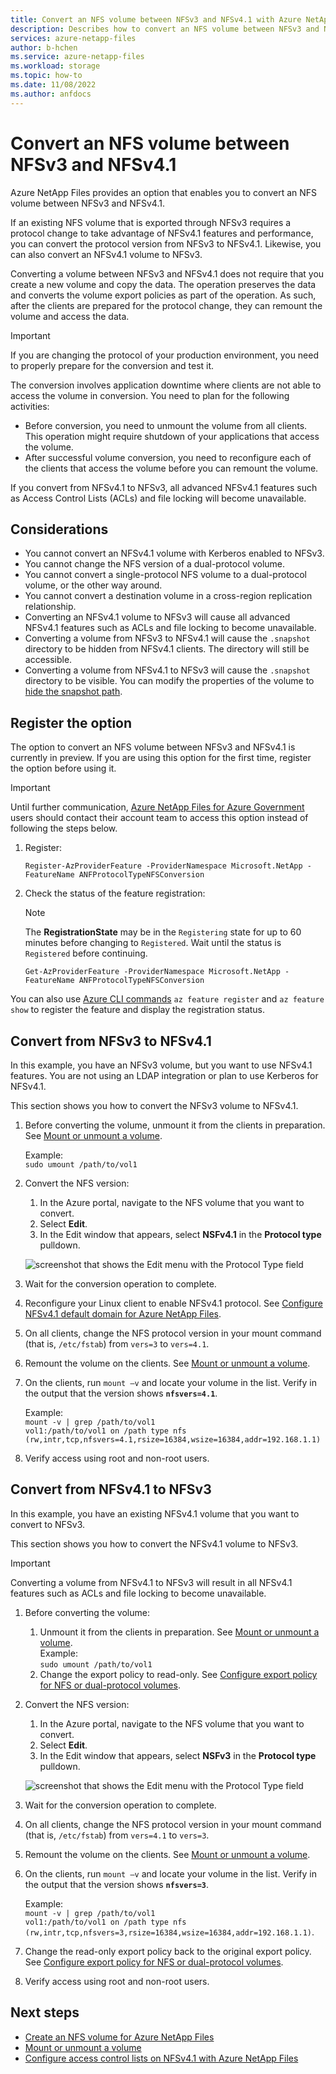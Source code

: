 ```yaml
---
title: Convert an NFS volume between NFSv3 and NFSv4.1 with Azure NetApp Files | Microsoft Docs
description: Describes how to convert an NFS volume between NFSv3 and NFSv4.1. 
services: azure-netapp-files
author: b-hchen
ms.service: azure-netapp-files
ms.workload: storage
ms.topic: how-to
ms.date: 11/08/2022
ms.author: anfdocs
---
```

# Convert an NFS volume between NFSv3 and NFSv4.1

Azure NetApp Files provides an option that enables you to convert an NFS volume between NFSv3 and NFSv4.1.   

If an existing NFS volume that is exported through NFSv3 requires a protocol change to take advantage of NFSv4.1 features and performance, you can convert the protocol version from NFSv3 to NFSv4.1. Likewise, you can also convert an NFSv4.1 volume to NFSv3. 

Converting a volume between NFSv3 and NFSv4.1 does not require that you create a new volume and copy the data. The operation preserves the data and converts the volume export policies as part of the operation. As such, after the clients are prepared for the protocol change, they can remount the volume and access the data. 

> [!IMPORTANT]
> If you are changing the protocol of your production environment, you need to properly prepare for the conversion and test it.  
> 
> The conversion involves application downtime where clients are not able to access the volume in conversion. You need to plan for the following activities:  
>    * Before conversion, you need to unmount the volume from all clients. This operation might require shutdown of your applications that access the volume. 
>    * After successful volume conversion, you need to reconfigure each of the clients that access the volume before you can remount the volume. 
>
> If you convert from NFSv4.1 to NFSv3, all advanced NFSv4.1 features such as Access Control Lists (ACLs) and file locking will become unavailable.

## Considerations

* You cannot convert an NFSv4.1 volume with Kerberos enabled to NFSv3. 
* You cannot change the NFS version of a dual-protocol volume. 
* You cannot convert a single-protocol NFS volume to a dual-protocol volume, or the other way around. 
* You cannot convert a destination volume in a cross-region replication relationship. 
* Converting an NFSv4.1 volume to NFSv3 will cause all advanced NFSv4.1 features such as ACLs and file locking to become unavailable. 
* Converting a volume from NFSv3 to NFSv4.1 will cause the `.snapshot` directory to be hidden from NFSv4.1 clients. The directory will still be accessible.
* Converting a volume from NFSv4.1 to NFSv3 will cause the `.snapshot` directory to be visible. You can modify the properties of the volume to [hide the snapshot path](snapshots-edit-hide-path.md).

## Register the option 

The option to convert an NFS volume between NFSv3 and NFSv4.1 is currently in preview. If you are using this option for the first time, register the option before using it. 

> [!IMPORTANT]
> Until further communication, [Azure NetApp Files for Azure Government](azure-government.md) users should contact their account team to access this option instead of following the steps below.

1.  Register:

    ```azurepowershell-interactive
    Register-AzProviderFeature -ProviderNamespace Microsoft.NetApp -FeatureName ANFProtocolTypeNFSConversion
    ```

2. Check the status of the feature registration: 

    > [!NOTE]
    > The **RegistrationState** may be in the `Registering` state for up to 60 minutes before changing to `Registered`. Wait until the status is `Registered` before continuing.

    ```azurepowershell-interactive
    Get-AzProviderFeature -ProviderNamespace Microsoft.NetApp -FeatureName ANFProtocolTypeNFSConversion
    ```
You can also use [Azure CLI commands](/cli/azure/feature) `az feature register` and `az feature show` to register the feature and display the registration status. 

## Convert from NFSv3 to NFSv4.1

In this example, you have an NFSv3 volume, but you want to use NFSv4.1 features. You are not using an LDAP integration or plan to use Kerberos for NFSv4.1.  

This section shows you how to convert the NFSv3 volume to NFSv4.1. 

1. Before converting the volume, unmount it from the clients in preparation. See [Mount or unmount a volume](azure-netapp-files-mount-unmount-volumes-for-virtual-machines.md).  

    Example:   
    `sudo umount /path/to/vol1`

2. Convert the NFS version:

    1. In the Azure portal, navigate to the NFS volume that you want to convert.
    2. Select **Edit**.
    3. In the Edit window that appears, select **NSFv4.1** in the **Protocol type** pulldown.  
    
    ![screenshot that shows the Edit menu with the Protocol Type field](./media/convert-nfsv3-nfsv41/edit-protocol-type.png)   
    
3. Wait for the conversion operation to complete. 

4. Reconfigure your Linux client to enable NFSv4.1 protocol. See [Configure NFSv4.1 default domain for Azure NetApp Files](azure-netapp-files-configure-nfsv41-domain.md).

5. On all clients, change the NFS protocol version in your mount command (that is, `/etc/fstab`) from `vers=3` to `vers=4.1`.

6. Remount the volume on the clients. See [Mount or unmount a volume](azure-netapp-files-mount-unmount-volumes-for-virtual-machines.md). 

7. On the clients, run `mount –v` and locate your volume in the list. Verify in the output that the version shows **`nfsvers=4.1`**. 

    Example:   
    `mount -v | grep /path/to/vol1`  
    `vol1:/path/to/vol1 on /path type nfs (rw,intr,tcp,nfsvers=4.1,rsize=16384,wsize=16384,addr=192.168.1.1)`

8. Verify access using root and non-root users. 

## Convert from NFSv4.1 to NFSv3

In this example, you have an existing NFSv4.1 volume that you want to convert to NFSv3.  

This section shows you how to convert the NFSv4.1 volume to NFSv3.

> [!IMPORTANT]
> Converting a volume from NFSv4.1 to NFSv3 will result in all NFSv4.1 features such as ACLs and file locking to become unavailable. 

1. Before converting the volume:
    1. Unmount it from the clients in preparation. See [Mount or unmount a volume](azure-netapp-files-mount-unmount-volumes-for-virtual-machines.md).  
        Example:   
        `sudo umount /path/to/vol1`
    2. Change the export policy to read-only. See [Configure export policy for NFS or dual-protocol volumes](azure-netapp-files-configure-export-policy.md).

2. Convert the NFS version:

    1. In the Azure portal, navigate to the NFS volume that you want to convert.
    2. Select **Edit**.
    3. In the Edit window that appears, select **NSFv3** in the **Protocol type** pulldown.  
    
    ![screenshot that shows the Edit menu with the Protocol Type field](./media/convert-nfsv3-nfsv41/edit-protocol-type.png)   
    
3. Wait for the conversion operation to complete. 

4. On all clients, change the NFS protocol version in your mount command (that is, `/etc/fstab`) from `vers=4.1` to `vers=3`.

5. Remount the volume on the clients. See [Mount or unmount a volume](azure-netapp-files-mount-unmount-volumes-for-virtual-machines.md). 

6. On the clients, run `mount –v` and locate your volume in the list. Verify in the output that the version shows **`nfsvers=3`**. 

    Example:   
    `mount -v | grep /path/to/vol1`  
    `vol1:/path/to/vol1 on /path type nfs (rw,intr,tcp,nfsvers=3,rsize=16384,wsize=16384,addr=192.168.1.1)`.

7. Change the read-only export policy back to the original export policy. See [Configure export policy for NFS or dual-protocol volumes](azure-netapp-files-configure-export-policy.md).

8. Verify access using root and non-root users.

## Next steps  

* [Create an NFS volume for Azure NetApp Files](azure-netapp-files-create-volumes.md)
* [Mount or unmount a volume](azure-netapp-files-mount-unmount-volumes-for-virtual-machines.md)
* [Configure access control lists on NFSv4.1 with Azure NetApp Files](configure-access-control-lists.md)
